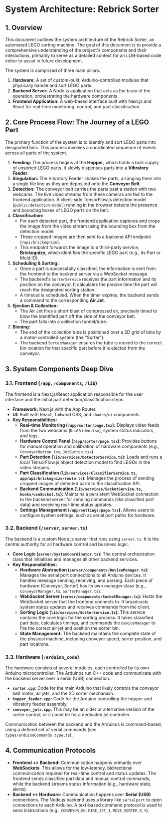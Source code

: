 # System Architecture: Rebrick Sorter

## 1. Overview

This document outlines the system architecture of the Rebrick Sorter, an automated LEGO sorting machine. The goal of this document is to provide a comprehensive understanding of the project's components and their interactions, primarily to serve as a detailed context for an LLM-based code editor to assist in future development.

The system is comprised of three main pillars:

1.  **Hardware:** A set of custom-built, Arduino-controlled modules that physically handle and sort LEGO parts.
2.  **Backend Server:** A Node.js application that acts as the brain of the operation, orchestrating the hardware components.
3.  **Frontend Application:** A web-based interface built with Next.js and React for real-time monitoring, control, and part classification.

## 2. Core Process Flow: The Journey of a LEGO Part

The primary function of the system is to identify and sort LEGO parts into designated bins. This process involves a coordinated sequence of events across all parts of the system.

1.  **Feeding:** The process begins at the **Hopper**, which holds a bulk supply of unsorted LEGO parts. It slowly dispenses parts into a **Vibratory Feeder**.
2.  **Singulation:** The Vibratory Feeder shakes the parts, arranging them into a single file line as they are deposited onto the **Conveyor Belt**.
3.  **Detection:** The conveyor belt carries the parts past a station with two webcams. The live video streams from these cameras are fed to the frontend application. A client-side TensorFlow.js detection model (`public/detection-model`) running in the browser detects the presence and bounding boxes of LEGO parts on the belt.
4.  **Classification:**
    - For each detected part, the frontend application captures and crops the image from the video stream using the bounding box from the detection model.
    - These cropped images are then sent to a backend API endpoint (`/api/brickognize`).
    - This endpoint forwards the image to a third-party service, **Brickognize**, which identifies the specific LEGO part (e.g., its Part or Mold ID).
5.  **Scheduling & Sorting:**
    - Once a part is successfully classified, the information is sent from the frontend to the backend server via a WebSocket message.
    - The backend's `SorterService` receives the part information and its position on the conveyor. It calculates the precise time the part will reach the designated sorting station.
    - A timeout is scheduled. When the timer expires, the backend sends a command to the corresponding **Air Jet**.
6.  **Ejection & Collection:**
    - The Air Jet fires a short blast of compressed air, precisely timed to blow the identified part off the side of the conveyor belt.
    - The part falls into a collection funnel/tube.
7.  **Binning:**
    - The end of the collection tube is positioned over a 2D grid of bins by a motor-controlled system (the "Sorter").
    - The backend `SorterManager` ensures the tube is moved to the correct bin location for that specific part before it is ejected from the conveyor.

## 3. System Components Deep Dive

### 3.1. Frontend (`/app`, `/components`, `/lib`)

The frontend is a Next.js/React application responsible for the user interface and the initial part detection/classification steps.

- **Framework:** Next.js with the App Router.
- **UI:** Built with React, Tailwind CSS, and `shadcn/ui` components.
- **Key Responsibilities:**
  - **Real-time Monitoring (`/app/sorter/page.tsx`):** Displays video feeds from the two webcams (`DualVideo.tsx`), system status indicators, and logs.
  - **Hardware Control Panel (`/app/sorter/page.tsx`):** Provides buttons for manual operation and calibration of hardware components (e.g., `ConveyorButton.tsx`, `JetButton.tsx`).
  - **Part Detection (`lib/services/DetectorService.ts`):** Loads and runs a local TensorFlow.js object detection model to find LEGOs in the video streams.
  - **Part Classification (`lib/services/ClassifierService.ts`, `app/api/brickognize/route.ts`):** Manages the process of sending cropped images of detected parts to the classification API.
  - **Backend Communication (`lib/services/SocketService.ts`, `hooks/useSocket.ts`):** Maintains a persistent WebSocket connection to the backend server for sending commands (like classified part data) and receiving real-time status updates.
  - **Settings Management (`/app/settings/page.tsx`):** Allows users to configure system settings, such as serial port paths for hardware.

### 3.2. Backend (`/server`, `server.ts`)

The backend is a custom Node.js server that runs using `server.ts`. It is the central authority for all hardware control and business logic.

- **Core Logic (`server/SystemCoordinator.ts`):** The central orchestration class that initializes and manages all other backend services.
- **Key Responsibilities:**
  - **Hardware Abstraction (`server/components/DeviceManager.ts`):** Manages the serial port connections to all Arduino devices. It handles message sending, receiving, and parsing. Each piece of hardware (Conveyor, Sorter) has its own manager class (e.g., `ConveyorManager.ts`, `SorterManager.ts`).
  - **WebSocket Server (`server/components/SocketManager.ts`):** Hosts the WebSocket server that the frontend connects to. It broadcasts system status updates and receives commands from the client.
  - **Sorting Logic (`lib/services/SorterService.ts`):** This service contains the core logic for the sorting process. It takes classified part data, calculates timings, and commands the `DeviceManager` to fire the correct air jet and position the sorter bin.
  - **State Management:** The backend maintains the complete state of the physical machine, including conveyor speed, sorter position, and part locations.

### 3.3. Hardware (`/arduino_code`)

The hardware consists of several modules, each controlled by its own Arduino microcontroller. The Arduinos run C++ code and communicate with the backend server over a serial (USB) connection.

- **`sorter.cpp`:** Code for the main Arduino that likely controls the conveyor belt motor, air jets, and the 2D sorter mechanism.
- **`hopper_feeder.cpp`:** Code for the Arduino controlling the hopper and vibratory feeder assembly.
- **`conveyor_jets.cpp`:** This may be an older or alternative version of the sorter control, or it could be for a dedicated jet controller.

Communication between the backend and the Arduinos is command-based, using a defined set of serial commands (see `types/arduinoCommands.type.ts`).

## 4. Communication Protocols

- **Frontend <-> Backend:** Communication happens primarily over **WebSockets**. This allows for the low-latency, bidirectional communication required for real-time control and status updates. The frontend sends classified part data and manual control commands, while the backend streams status information (e.g., hardware state, alerts).
- **Backend <-> Hardware:** Communication happens over **Serial (USB)** connections. The Node.js backend uses a library like `serialport` to open connections to each Arduino. A text-based command protocol is used to send instructions (e.g., `CONVEYOR_ON`, `FIRE_JET_1`, `MOVE_SORTER_X_Y`).
